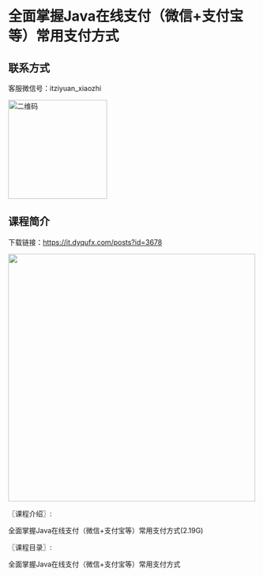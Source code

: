 # 全面掌握Java在线支付（微信+支付宝等）常用支付方式

## 联系方式

客服微信号：itziyuan_xiaozhi

<img src="https://ziyuanyun.oss-cn-guangzhou.aliyuncs.com/common/20240614073449/666b82192834a.jpg" width="200" height="200" alt="二维码">

## 课程简介

下载链接：https://it.dyqufx.com/posts?id=3678

<img src="https://ziyuanyun.oss-cn-guangzhou.aliyuncs.com/yun/20240515185256/66449408f33ec.jpg" width="500" alt="">

  〖课程介绍〗:

 全面掌握Java在线支付（微信+支付宝等）常用支付方式(2.19G)

 〖课程目录〗:

 全面掌握Java在线支付（微信+支付宝等）常用支付方式



  